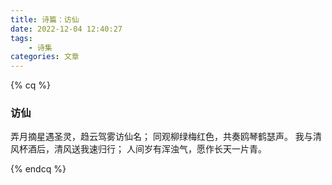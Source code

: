 ```yaml
---
title: 诗篇：访仙
date: 2022-12-04 12:40:27
tags:
    - 诗集
categories: 文章
---
```


{% cq %}

### 访仙
弄月摘星遇圣灵，趋云驾雾访仙名；
同观柳绿梅红色，共奏鸥琴鹤瑟声。
我与清风杯酒后，清风送我速归行；
人间岁有浑浊气，愿作长天一片青。

{% endcq %}